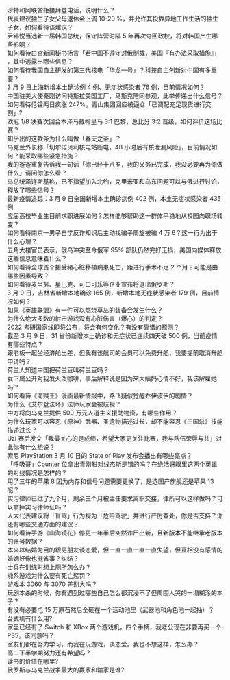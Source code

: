 沙特和阿联酋拒接拜登电话，说明什么？  
代表建议独生子女父母退休金上调 10-20 %，并允许其投靠异地工作生活的独生子女，如何看待该建议？  
尹锡悦当选新一届韩国总统，保守阵营时隔 5 年再次夺回政权，将对韩国产生哪些影响？  
如何看待白宫新闻秘书扬言「若中国不遵守对俄制裁，美国『有办法采取措施』」 ，其中透露出哪些信息？  
如何看待我国自主研发的第三代核电「华龙一号」？科技自主创新对中国有多重要？  
3 月 9 日上海新增本土确诊例 4 例、无症状感染者 76 例，目前情况如何？  
中国驻美大使秦刚访问特斯拉美国工厂，马斯克陪同参观，此举传递出什么信号？  
如何看待伦镍两日疯涨 247%，青山集团回应被逼仓「已调配充足现货进行交割」?  
欧冠 1/8 决赛次回合本泽马戴帽皇马 3:1 巴黎，总比分 3:2 晋级，如何评价这场比赛？  
知乎出的这款茶为什么叫做「春天之茶」？  
乌克兰外长称「切尔诺贝利核电站断电，48 小时后有核泄漏风险」，目前情况如何？能采取哪些紧急措施？  
我的爸爸重复告诉我一句话「你已经十八岁，我的义务已完成，我没必要再为你做什么」请问你怎么看？  
乌总统泽连斯基称，已不指望加入北约，克里米亚和乌东问题可以与俄进行讨论，释放了哪些信号？  
最新疫情追踪：3 月 9 日全国新增本土确诊病例 402 例，本土无症状感染者 435 例  
应届高校毕业生目前求职进展如何？怎样能够帮助这一群体平稳地从校园向职场转变？  
如何看待南京一男子自学反诈知识后主动找骗子周旋被骗 4 万 6？这一行为出于什么心理？  
五角大楼官员表示，俄乌冲突至今俄军 95% 部队仍然完好无损，美国向媒体释放这些信息意味着什么？  
如何看待全球首个接受猪心脏移植病患死亡，距进行手术不足 2 个月？可能是由哪些因素导致？  
如何看待麦当劳、星巴克、可口可乐等企业宣布将退出俄罗斯？  
3 月 9 日，吉林省新增本地确诊 165 例，新增本地无症状感染者 179 例，目前情况如何？  
如果《英雄联盟》有一件可以燃烧草丛的装备会发生什么？  
为什么绝大多数的射击游戏没有心脏伤害（爆心）的判定？  
2022 考研国家线即将公布，将会有何变化？有没有靠谱的预测？  
截至 3 月 9 日，31 省份新增本土确诊和无症状已连续四天破 500 例，当前疫情有哪些特点？  
跟老板一起坐经济舱出差，但我有该航司的会员可以免费升舱，我要提前取消升舱申请吗？  
荷兰人知道中国把荷兰豆叫荷兰豆吗？  
女下属公开对我发火泼咖啡，事后解释说是因为来大姨妈心情不好，我该解雇她吗？  
如何看待《海贼王》漫画最新情报中，路飞疑似觉醒乔伊波伊的剧情？  
为什么《艾尔登法环》法师玩家会被歧视？  
中方将向乌克兰提供 500 万元人道主义援助物资，有哪些作用？  
为什么玩家可以容忍《原神》武器、圣遗物描述过长，却不能容忍《三国杀》技能描述过长？  
Uzi 赛后发文「我最关心的是成绩，希望大家更关注比赛，我与队伍荣辱与共」对此你有什么想说？  
索尼 PlayStation 3 月 10 日的 State of Play 发布会播出有哪些亮点？  
「呼吸哥」Counter 位拿出青刚影对线杰斯是错的吗？在绝活哥眼里这两个英雄的对线情况是怎样的？  
用了三年的苹果 8 因为内存和信号问题需要更换了，是选国产旗舰还是苹果 13 呢？  
实习律师已过了九个月，剩余三个月被主任要求离职交接，律所可以这样做吗？可以拿掉实习律师证吗？  
人大代表建议将「盲驾」行为视为「危险驾驶」并进行严厉查处，你是否支持？你还有哪些交通方面的建议？  
如何看待手游《山海镜花》停更一年半后突然诈尸出新，且新版本不能继承老版本的账号数据？  
本来以结婚为目的跟男朋友谈恋爱，但一直一直一直一直失望，但互相没有感情的婚姻好像也挺省事？纠结？  
士兵在训练时想上厕所怎么办？  
魂系游戏为什么要有死亡惩罚？  
游戏本 3060 与 3070 差别大吗？  
玩剧本杀的时候，你有遇到过哪些自己怎么都沉浸不了但周围人哭的一塌糊涂的本子？  
有没有必要屯 15 万原石然后全砸在一个活动池里（武器池和角色池一起抽）？  
台式机有什么用?  
家里已经有了 Switch 和 XBox 两个游戏机，四个手柄，我老公现在非要再买一个 PS5，该同意吗？  
室友们都在努力学习，而我在玩游戏，谈恋爱。我也不想这样，怎么办？  
高二下半学期努力还有希望吗？  
读书的价值在哪里?  
俄罗斯与乌克兰战争最大的赢家和输家是谁?  
